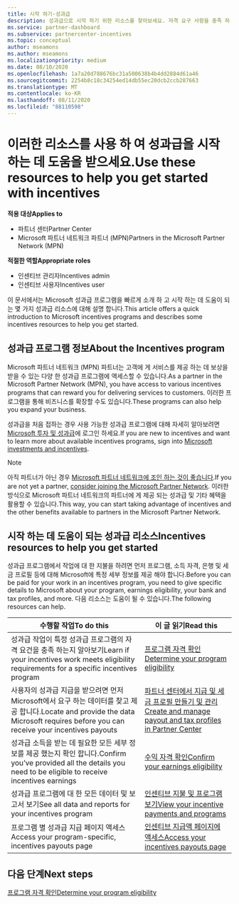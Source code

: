 ```yaml
---
title: 시작 하기-성과급
description: 성과급으로 시작 하기 위한 리소스를 찾아보세요. 자격 요구 사항을 충족 하 고 은행, 세금 및 지급 세부 정보를 제출 하는 것을 확인 하는 단계가 포함 됩니다.
ms.service: partner-dashboard
ms.subservice: partnercenter-incentives
ms.topic: conceptual
author: mseamons
ms.author: mseamons
ms.localizationpriority: medium
ms.date: 08/10/2020
ms.openlocfilehash: 1a7a20d788676bc31a500638b4b4dd2884d61a46
ms.sourcegitcommit: 2254b8c18c34254ed14db55ec20dcb2ccb287663
ms.translationtype: MT
ms.contentlocale: ko-KR
ms.lasthandoff: 08/11/2020
ms.locfileid: "88110598"
---
```

# <a name="use-these-resources-to-help-you-get-started-with-incentives"></a><span data-ttu-id="2e0a9-104">이러한 리소스를 사용 하 여 성과급을 시작 하는 데 도움을 받으세요.</span><span class="sxs-lookup"><span data-stu-id="2e0a9-104">Use these resources to help you get started with incentives</span></span>

<span data-ttu-id="2e0a9-105">**적용 대상**</span><span class="sxs-lookup"><span data-stu-id="2e0a9-105">**Applies to**</span></span>

- <span data-ttu-id="2e0a9-106">파트너 센터</span><span class="sxs-lookup"><span data-stu-id="2e0a9-106">Partner Center</span></span>
- <span data-ttu-id="2e0a9-107">Microsoft 파트너 네트워크 파트너 (MPN)</span><span class="sxs-lookup"><span data-stu-id="2e0a9-107">Partners in the Microsoft Partner Network (MPN)</span></span>

<span data-ttu-id="2e0a9-108">**적절한 역할**</span><span class="sxs-lookup"><span data-stu-id="2e0a9-108">**Appropriate roles**</span></span>

- <span data-ttu-id="2e0a9-109">인센티브 관리자</span><span class="sxs-lookup"><span data-stu-id="2e0a9-109">Incentives admin</span></span>
- <span data-ttu-id="2e0a9-110">인센티브 사용자</span><span class="sxs-lookup"><span data-stu-id="2e0a9-110">Incentives user</span></span>

<span data-ttu-id="2e0a9-111">이 문서에서는 Microsoft 성과급 프로그램을 빠르게 소개 하 고 시작 하는 데 도움이 되는 몇 가지 성과급 리소스에 대해 설명 합니다.</span><span class="sxs-lookup"><span data-stu-id="2e0a9-111">This article offers a quick introduction to Microsoft incentives programs and describes some incentives resources to help you get started.</span></span>

## <a name="about-the-incentives-program"></a><span data-ttu-id="2e0a9-112">성과급 프로그램 정보</span><span class="sxs-lookup"><span data-stu-id="2e0a9-112">About the Incentives program</span></span>

<span data-ttu-id="2e0a9-113">Microsoft 파트너 네트워크 (MPN) 파트너는 고객에 게 서비스를 제공 하는 데 보상을 받을 수 있는 다양 한 성과급 프로그램에 액세스할 수 있습니다.</span><span class="sxs-lookup"><span data-stu-id="2e0a9-113">As a partner in the Microsoft Partner Network (MPN), you have access to various incentives programs that can reward you for delivering services to customers.</span></span> <span data-ttu-id="2e0a9-114">이러한 프로그램을 통해 비즈니스를 확장할 수도 있습니다.</span><span class="sxs-lookup"><span data-stu-id="2e0a9-114">These programs can also help you expand your business.</span></span>

<span data-ttu-id="2e0a9-115">성과급을 처음 접하는 경우 사용 가능한 성과급 프로그램에 대해 자세히 알아보려면 [Microsoft 투자 및 성과급](https://partner.microsoft.com/membership/partner-incentives)에 로그인 하세요.</span><span class="sxs-lookup"><span data-stu-id="2e0a9-115">If you are new to incentives and want to learn more about available incentives programs, sign into [Microsoft investments and incentives](https://partner.microsoft.com/membership/partner-incentives).</span></span>

> [!NOTE]
> <span data-ttu-id="2e0a9-116">아직 파트너가 아닌 경우 [Microsoft 파트너 네트워크에 조인 하는 것이 좋습니다](https://partner.microsoft.com/membership).</span><span class="sxs-lookup"><span data-stu-id="2e0a9-116">If you are not yet a partner, [consider joining the Microsoft Partner Network](https://partner.microsoft.com/membership).</span></span> <span data-ttu-id="2e0a9-117">이러한 방식으로 Microsoft 파트너 네트워크의 파트너에 게 제공 되는 성과급 및 기타 혜택을 활용할 수 있습니다.</span><span class="sxs-lookup"><span data-stu-id="2e0a9-117">This way, you can start taking advantage of incentives and the other benefits available to partners in the Microsoft Partner Network.</span></span>  

## <a name="incentives-resources-to-help-you-get-started"></a><span data-ttu-id="2e0a9-118">시작 하는 데 도움이 되는 성과급 리소스</span><span class="sxs-lookup"><span data-stu-id="2e0a9-118">Incentives resources to help you get started</span></span>

<span data-ttu-id="2e0a9-119">성과급 프로그램에서 작업에 대 한 지불을 하려면 먼저 프로그램, 소득 자격, 은행 및 세금 프로필 등에 대해 Microsoft에 특정 세부 정보를 제공 해야 합니다.</span><span class="sxs-lookup"><span data-stu-id="2e0a9-119">Before you can be paid for your work in an incentives program, you need to give specific details to Microsoft about your program, earnings eligibility, your bank and tax profiles, and more.</span></span> <span data-ttu-id="2e0a9-120">다음 리소스는 도움이 될 수 있습니다.</span><span class="sxs-lookup"><span data-stu-id="2e0a9-120">The following resources can help.</span></span>

|  <span data-ttu-id="2e0a9-121">**수행할 작업**</span><span class="sxs-lookup"><span data-stu-id="2e0a9-121">**To do this**</span></span>  |  <span data-ttu-id="2e0a9-122">**이 글 읽기**</span><span class="sxs-lookup"><span data-stu-id="2e0a9-122">**Read this**</span></span>  |
|--------------|-----------|
| <span data-ttu-id="2e0a9-123">성과급 작업이 특정 성과급 프로그램의 자격 요건을 충족 하는지 알아보기</span><span class="sxs-lookup"><span data-stu-id="2e0a9-123">Learn if your incentives work meets eligibility requirements for a specific incentives program</span></span> | [<span data-ttu-id="2e0a9-124">프로그램 자격 확인</span><span class="sxs-lookup"><span data-stu-id="2e0a9-124">Determine your program eligibility</span></span>](incentives-determined-your-program-eligibility.md)  |
| <span data-ttu-id="2e0a9-125">사용자의 성과급 지급을 받으려면 먼저 Microsoft에서 요구 하는 데이터를 찾고 제공 합니다.</span><span class="sxs-lookup"><span data-stu-id="2e0a9-125">Locate and provide the data Microsoft requires before you can receive your incentives payouts</span></span> | [<span data-ttu-id="2e0a9-126">파트너 센터에서 지급 및 세금 프로필 만들기 및 관리</span><span class="sxs-lookup"><span data-stu-id="2e0a9-126">Create and manage payout and tax profiles in Partner Center</span></span>](incentives-create-and-manage-your-payout-and-tax-profiles.md)  |
| <span data-ttu-id="2e0a9-127">성과급 소득을 받는 데 필요한 모든 세부 정보를 제공 했는지 확인 합니다.</span><span class="sxs-lookup"><span data-stu-id="2e0a9-127">Confirm you’ve provided all the details you need to be eligible to receive incentives earnings</span></span> | [<span data-ttu-id="2e0a9-128">수익 자격 확인</span><span class="sxs-lookup"><span data-stu-id="2e0a9-128">Confirm your earnings eligibility</span></span>](incentives-confirm-your-earnings-eligibility.md)  |
| <span data-ttu-id="2e0a9-129">성과급 프로그램에 대 한 모든 데이터 및 보고서 보기</span><span class="sxs-lookup"><span data-stu-id="2e0a9-129">See all data and reports for your incentives program</span></span> | [<span data-ttu-id="2e0a9-130">인센티브 지불 및 프로그램 보기</span><span class="sxs-lookup"><span data-stu-id="2e0a9-130">View your incentive payments and programs</span></span>](understand-incentive-payouts.md)  |
| <span data-ttu-id="2e0a9-131">프로그램 별 성과급 지급 페이지 액세스</span><span class="sxs-lookup"><span data-stu-id="2e0a9-131">Access your program-specific, incentives payouts page</span></span> | [<span data-ttu-id="2e0a9-132">인센티브 지급액 페이지에 액세스</span><span class="sxs-lookup"><span data-stu-id="2e0a9-132">Access your incentives payouts page</span></span>](incentives-unified-user-guide.md)  |

## <a name="next-steps"></a><span data-ttu-id="2e0a9-133">다음 단계</span><span class="sxs-lookup"><span data-stu-id="2e0a9-133">Next steps</span></span>

[<span data-ttu-id="2e0a9-134">프로그램 자격 확인</span><span class="sxs-lookup"><span data-stu-id="2e0a9-134">Determine your program eligibility</span></span>](incentives-determined-your-program-eligibility.md)
